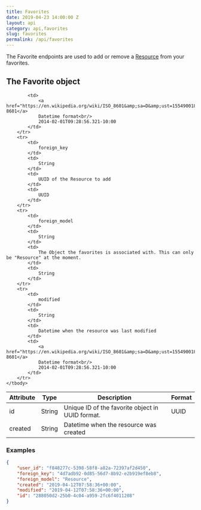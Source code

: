```yaml
---
title: Favorites
date: 2019-04-23 14:00:00 Z
layout: api
category: api,favorites
slug: favorites
permalink: /api/favorites
---
```


The Favorite endpoints are used to add or remove a [Resource](/api/resources) from your favorites.

## The Favorite object

<table class="table-parameters">
    <thead>
        <tr>
            <th>
                Attribute
            </th>
            <th>
                Type
            </th>
            <th>
                Description
            </th>
            <th>
                Format
            </th>
        </tr>
    </thead>
    <tbody>
        <tr>
            <td>
                id
            </td>
            <td>
                String
            </td>
            <td>
                Unique ID of the favorite object in UUID format.
            </td>
            <td>
                UUID
            </td>
        </tr>
        <tr>
            <td>
                created
            </td>
            <td>
                String
            </td>
            <td>
                Datetime when the resource was created
            </td>
           
            <td>
                <a href="https://en.wikipedia.org/wiki/ISO_8601&amp;sa=D&amp;ust=1554900189897000">ISO 8601</a>
                Datetime format<br/>
                2014-02-01T09:28:56.321-10:00
            </td>
        </tr>
        <tr>
            <td>
                foreign_key
            </td>
            <td>
                String
            </td>
            <td>
                UUID of the Resource to add
            </td>
            <td>
                UUID
            </td>
        </tr>
        <tr>
            <td>
                foreign_model
            </td>
            <td>
                String
            </td>
            <td>
                The Object the favorites is associated with. This can only be "Resource" at the moment.
            </td>
            <td>
                String
            </td>
        </tr>
        <tr>
            <td>
                modified
            </td>
            <td>
                String
            </td>
            <td>
                Datetime when the resource was last modified
            </td>
            <td>
                <a href="https://en.wikipedia.org/wiki/ISO_8601&amp;sa=D&amp;ust=1554900189897000">ISO 8601</a>
                Datetime format<br/>
                2014-02-01T09:28:56.321-10:00
            </td>
        </tr>
    </tbody>
</table>

### Examples
```json
{
    "user_id": "f848277c-5398-58f8-a82a-72397af2d450",
    "foreign_key": "4d7adb92-0d85-56d7-8b92-e2b919ef8eb8",
    "foreign_model": "Resource",
    "created": "2019-04-12T07:58:36+00:00",
    "modified": "2019-04-12T07:58:36+00:00",
    "id": "288050d2-25b0-4c04-a959-2fc6f4011208"
}
```